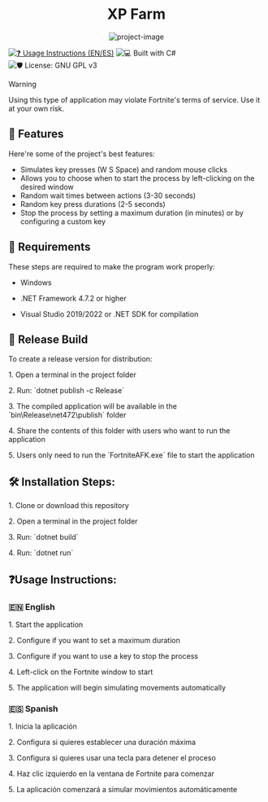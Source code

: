 ﻿<h1 align="center" id="title">XP Farm</h1>

<p align="center"><img src="https://socialify.git.ci/theMergeMaster/XPFarm/image?description=1&font=Inter&name=1&pattern=Plus&theme=Auto" alt="project-image"></p>



[![❓ Usage Instructions (EN/ES)](https://img.shields.io/badge/❓-Usage%20Instructions-blue?style=flat)](#usage-instructions)
![💻 Built with C#](https://img.shields.io/badge/💻%20Built%20with-C%23-178600?style=flat&logo=csharp&logoColor=white)
![🛡️ License: GNU GPL v3](https://img.shields.io/badge/🛡️%20License-GNU%20GPL%20v3-blue?style=flat)



> [!WARNING]  
> Using this type of application may violate Fortnite's terms of service. Use it at your own risk.



<h2>🧐 Features</h2>

Here're some of the project's best features:

*   Simulates key presses (W S Space) and random mouse clicks
*   Allows you to choose when to start the process by left-clicking on the desired window
*   Random wait times between actions (3-30 seconds)
*   Random key press durations (2-5 seconds)
*   Stop the process by setting a maximum duration (in minutes) or by configuring a custom key



<h2>📝 Requirements</h2>

These steps are required to make the program work properly:

* Windows

* .NET Framework 4.7.2 or higher

* Visual Studio 2019/2022 or .NET SDK for compilation



<h2>🚀 Release Build</h2>

To create a release version for distribution:

<p>1. Open a terminal in the project folder</p>

<p>2. Run: `dotnet publish -c Release`</p>

<p>3. The compiled application will be available in the `bin\Release\net472\publish` folder</p>

<p>4. Share the contents of this folder with users who want to run the application</p>

<p>5. Users only need to run the `FortniteAFK.exe` file to start the application</p>



<h2>🛠️ Installation Steps:</h2>

<p>1. Clone or download this repository</p>

<p>2. Open a terminal in the project folder</p>

<p>3. Run: `dotnet build`</p>

<p>4. Run: `dotnet run`</p>



<h2 id="usage-instructions">❓Usage Instructions:</h2>

<h3>🇪🇳 English</h3>

<p>1. Start the application</p>

<p>2. Configure if you want to set a maximum duration</p>

<p>3. Configure if you want to use a key to stop the process</p>

<p>4. Left-click on the Fortnite window to start</p>

<p>5. The application will begin simulating movements automatically</p>

<h3>🇪🇸 Spanish</h3>

<p>1. Inicia la aplicación</p>

<p>2. Configura si quieres establecer una duración máxima</p>

<p>3. Configura si quieres usar una tecla para detener el proceso</p>

<p>4. Haz clic izquierdo en la ventana de Fortnite para comenzar</p>

<p>5. La aplicación comenzará a simular movimientos automáticamente</p>
